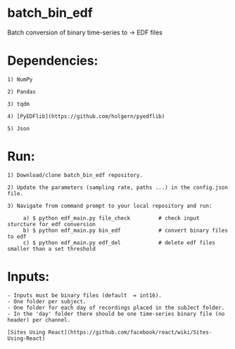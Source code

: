 # batch_bin_edf
Batch conversion of binary time-series to -> EDF files

# Dependencies:

    1) NumPy

    2) Pandas

    3) tqdm

    4) [PyEDFlib](https://github.com/holgern/pyedflib)
    
    5) Json

# Run:

    1) Download/clone batch_bin_edf repository.
    
    2) Update the parameters (sampling rate, paths ...) in the config.json file.
    
    3) Navigate from command prompt to your local repository and run:
         
         a) $ python edf_main.py file_check         # check input sturcture for edf conversion
         b) $ python edf_main.py bin_edf            # convert binary files to edf
         c) $ python edf_main.py edf_del            # delete edf files smaller than a set threshold

# Inputs:

    - Inputs must be binary files (default  = int16).
    - One folder per subject.
    - One folder for each day of recordings placed in the subJect folder.
    - In the 'day' folder there should be one time-series binary file (no header) per channel.
    
    [Sites Using React](https://github.com/facebook/react/wiki/Sites-Using-React)
